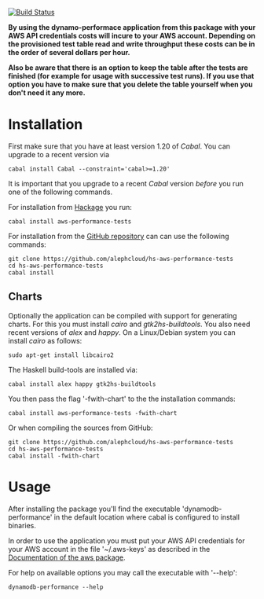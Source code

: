 [![Build Status](https://travis-ci.org/alephcloud/hs-aws-performance-tests.svg?branch=master)](https://travis-ci.org/alephcloud/hs-aws-performance-tests)

**By using the dynamo-performace application from this package with your AWS API
credentials costs will incure to your AWS account. Depending on the provisioned
test table read and write throughput these costs can be in the order of several
dollars per hour.**

**Also be aware that there is an option to keep the table after the tests are finished
(for example for usage with successive test runs). If you use that option you have to
make sure that you delete the table yourself when you don't need it any more.**

Installation
============

First make sure that you have at least version 1.20 of *Cabal*. You can upgrade
to a recent version via

~~~{.bash}
cabal install Cabal --constraint='cabal>=1.20'
~~~

It is important that you upgrade to a recent *Cabal* version *before* you
run one of the following commands.

For installation from [Hackage](http://hackage.haskell.org/package/aws-performance-tests)
you run:

~~~{.bash}
cabal install aws-performance-tests
~~~

For installation from the [GitHub repository](https://github.com/alephcloud/hs-aws-performance-tests)
can can use the following commands:

~~~{.bash}
git clone https://github.com/alephcloud/hs-aws-performance-tests
cd hs-aws-performance-tests
cabal install
~~~

Charts
------

Optionally the application can be compiled with support for generating charts. For
this you must install *cairo* and *gtk2hs-buildtools*. You also need recent versions
of *alex* and *happy*. On a Linux/Debian system you can install *cairo* as follows:

~~~{.bash}
sudo apt-get install libcairo2
~~~

The Haskell build-tools are installed via:

~~~
cabal install alex happy gtk2hs-buildtools
~~~

You then pass the flag '-fwith-chart' to the the installation commands:

~~~{.bash}
cabal install aws-performance-tests -fwith-chart
~~~

Or when compiling the sources from GitHub:

~~~{.bash}
git clone https://github.com/alephcloud/hs-aws-performance-tests
cd hs-aws-performance-tests
cabal install -fwith-chart
~~~

Usage
=====

After installing the package you'll find the executable 'dynamodb-performance' in the
default location where cabal is configured to install binaries.

In order to use the application you must put your AWS API credentials for
your AWS account in the file '~/.aws-keys' as described in the
[Documentation of the aws package](https://github.com/aristidb/aws#example-usage).

For help on available options you may call the executable with '--help':

~~~{.bash}
dynamodb-performance --help
~~~

